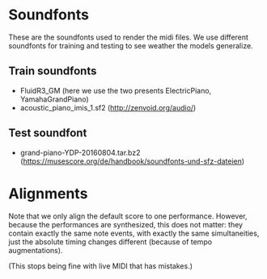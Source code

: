 
# Soundfonts

These are the soundfonts used to render the midi files.
We use different soundfonts for training and testing to see weather the models generalize.

## Train soundfonts
- FluidR3_GM (here we use the two presents ElectricPiano, YamahaGrandPiano)
- acoustic_piano_imis_1.sf2 (http://zenvoid.org/audio/)

## Test soundfont
- grand-piano-YDP-20160804.tar.bz2 (https://musescore.org/de/handbook/soundfonts-und-sfz-dateien)


# Alignments


Note that we only align the default score to one performance. However, because
the performances are synthesized, this does not matter: they contain
exactly the same note events, with exactly the same simultaneities,
just the absolute timing changes different (because of tempo augmentations).

(This stops being fine with live MIDI that has mistakes.)